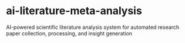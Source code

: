 # ai-literature-meta-analysis
AI-powered scientific literature analysis system for automated research paper collection, processing, and insight generation
